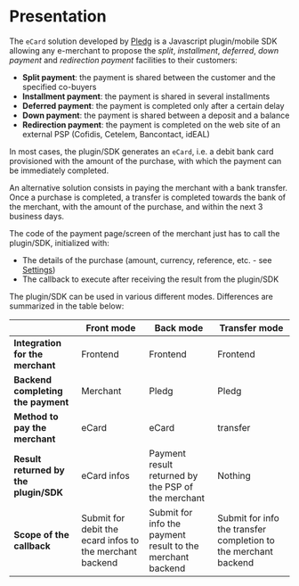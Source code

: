 # Presentation

The `eCard` solution developed by [Pledg](https://www.pledg.co) is a Javascript
plugin/mobile SDK allowing any e-merchant to propose the *split*, *installment*, *deferred*, *down payment* and *redirection payment* facilities to their customers:

- **Split payment**: the payment is shared between the customer and the specified co-buyers
- **Installment payment**: the payment is shared in several installments
- **Deferred payment**: the payment is completed only after a certain delay
- **Down payment**: the payment is shared between a deposit and a balance
- **Redirection payment**: the payment is completed on the web site of an external PSP (Cofidis, Cetelem, Bancontact, idEAL)

In most cases, the plugin/SDK generates an `eCard`, i.e. a debit bank card
provisioned with the amount of the purchase, with which the payment can be
immediately completed.

An alternative solution consists in paying the merchant with a bank transfer. 
Once a purchase is completed, a transfer is completed towards the bank of the merchant,
with the amount of the purchase, and within the next 3 business days.

The code of the payment page/screen of the merchant just has to call the plugin/SDK, initialized with:

- The details of the purchase (amount, currency, reference, etc. - see [Settings](/plugin/integration.html#settings))
- The callback to execute after receiving the result from the plugin/SDK

The plugin/SDK can be used in various different modes.
Differences are summarized in the table below:

|                                        | Front mode   | Back mode  | Transfer mode |
| -------------------------------------- | ------------ | ---------- | ------------- |
| **Integration for the merchant**       | Frontend     | Frontend   | Frontend      |
| **Backend completing the payment**     | Merchant     | Pledg      | Pledg         |
| **Method to pay the merchant**         | eCard        | eCard      | transfer      |
| **Result returned by the plugin/SDK**  | eCard infos  | Payment result returned by the PSP of the merchant | Nothing | 
| **Scope of the callback**              | Submit for debit the ecard infos to the merchant backend | Submit for info the payment result to the merchant backend | Submit for info the transfer completion to the merchant backend |
